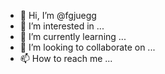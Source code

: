 - 👋 Hi, I’m @fgjuegg
- 👀 I’m interested in ...
- 🌱 I’m currently learning ...
- 💞️ I’m looking to collaborate on ...
- 📫 How to reach me ...

<!---
fgjuegg/fgjuegg is a ✨ special ✨ repository because its `README.md` (this file) appears on your GitHub profile.
You can click the Preview link to take a look at your changes.
--->
